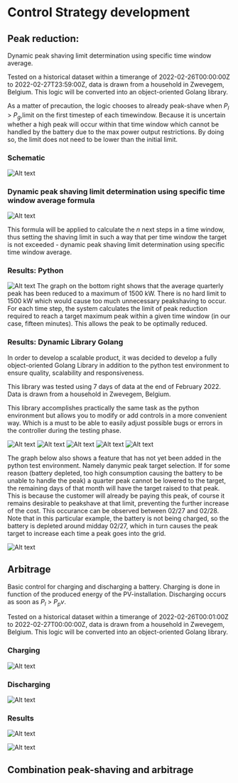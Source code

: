 # Control Strategy development

## Peak reduction:

Dynamic peak shaving limit determination using specific time window average.

Tested on a historical dataset within a timerange of 2022-02-26T00:00:00Z to 2022-02-27T23:59:00Z, data is drawn from a household in Zwevegem, Belgium. This logic will be converted into an object-oriented Golang library.

As a matter of precaution, the logic chooses to already peak-shave when $P_l$ > $P_g$,limit on the first timestep of each timewindow. Because it is uncertain whether a high peak will occur within that time window which cannot be handled by the battery due to the max power output restrictions. By doing so, the limit does not need to be lower than the initial limit.

### Schematic

![Alt text](Images/Schematic_peakreduction.png)

### Dynamic peak shaving limit determination using specific time window average formula

![Alt text](Images/Formula_peakreduction.png)

This formula will be applied to calculate the $n$ next steps in a time window, thus setting the shaving limit in such a way that per time window the target is not exceeded - dynamic peak shaving limit determination using specific time window average.

### Results: Python

![Alt text](Images/Results_peakreduction.png)
The graph on the bottom right shows that the average quarterly peak has been reduced to a maximum of 1500 kW. There is no hard limit to 1500 kW which would cause too much unnecessary peakshaving to occur. For each time step, the system calculates the limit of peak reduction required to reach a target maximum peak within a given time window (in our case, fifteen minutes). This allows the peak to be optimally reduced. 

### Results: Dynamic Library Golang

In order to develop a scalable product, it was decided to develop a fully object-oriented Golang Library in addition to the python test environment to ensure quality, scalability and responsiveness. 

This library was tested using 7 days of data at the end of February 2022. Data is drawn from a household in Zwevegem, Belgium. 

This library accomplishes practically the same task as the python environment but allows you to modify or add controls in a more convenient way. Which is a must to be able to easily adjust possible bugs or errors in the controller during the testing phase.

![Alt text](Images/Results_peakreduction_Go.png)
![Alt text](Images/Results_peakreduction_Go1.png)
![Alt text](Images/Results_peakreduction_Go2.png)
![Alt text](Images/Results_peakreduction_Go3.png)
![Alt text](Images/Results_peakreduction_Go4.png)

The graph below also shows a feature that has not yet been added in the python test environment. Namely danymic peak target selection. If for some reason (battery depleted, too high consumption causing the battery to be unable to handle the peak) a quarter peak cannot be lowered to the target, the remaining days of that month will have the target raised to that peak. This is because the customer will already be paying this peak, of course it remains desirable to peakshave at that limit, preventing the further increase of the cost. This occurance can be observed between 02/27 and 02/28. Note that in this particular example, the battery is not being charged, so the battery is depleted around midday 02/27, which in turn causes the peak target to increase each time a peak goes into the grid.

![Alt text](Images/Results_peakreduction_Go5.png)

## Arbitrage

Basic control for charging and discharging a battery. Charging is done in function of the produced energy of the PV-installation. Discharging occurs as soon as $P_l$ > $P_pv$.

Tested on a historical dataset within a timerange of 2022-02-26T00:01:00Z to 2022-02-27T00:00:00Z, data is drawn from a household in Zwevegem, Belgium. This logic will be converted into an object-oriented Golang library.

### Charging

![Alt text](Images/Schematic_arbitrage_charging.png)

### Discharging

![Alt text](Images/Schematic_arbitrage_discharging.png)

### Results

![Alt text](Images/Results_arbitrage.png)

![Alt text](Images/Results2_arbitrage.png)

## Combination peak-shaving and arbitrage

